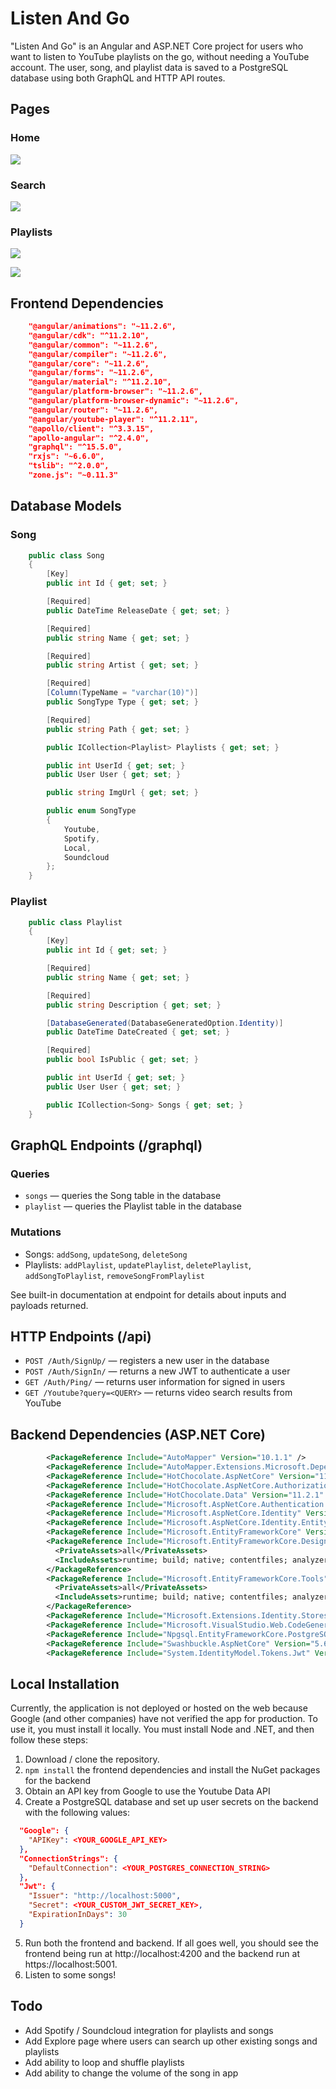 # Listen And Go

"Listen And Go" is an Angular and ASP.NET Core project for users who want to listen to YouTube playlists on the go, without needing a YouTube account. The user, song, and playlist data is saved to a PostgreSQL database using both GraphQL and HTTP API routes.

## Pages

### Home

![](https://i.imgur.com/M73fWu5.png)

### Search

![](https://i.imgur.com/Os54eON.png)

### Playlists

![](https://i.imgur.com/QDH7fYR.png)

![](https://i.imgur.com/hGVucIS.png)

## Frontend Dependencies

```json
    "@angular/animations": "~11.2.6",
    "@angular/cdk": "^11.2.10",
    "@angular/common": "~11.2.6",
    "@angular/compiler": "~11.2.6",
    "@angular/core": "~11.2.6",
    "@angular/forms": "~11.2.6",
    "@angular/material": "^11.2.10",
    "@angular/platform-browser": "~11.2.6",
    "@angular/platform-browser-dynamic": "~11.2.6",
    "@angular/router": "~11.2.6",
    "@angular/youtube-player": "^11.2.11",
    "@apollo/client": "^3.3.15",
    "apollo-angular": "^2.4.0",
    "graphql": "^15.5.0",
    "rxjs": "~6.6.0",
    "tslib": "^2.0.0",
    "zone.js": "~0.11.3"
```

## Database Models

### Song

```c#
    public class Song
    {
        [Key]
        public int Id { get; set; }

        [Required]
        public DateTime ReleaseDate { get; set; }

        [Required]
        public string Name { get; set; }

        [Required]
        public string Artist { get; set; }

        [Required]
        [Column(TypeName = "varchar(10)")]
        public SongType Type { get; set; }

        [Required]
        public string Path { get; set; }

        public ICollection<Playlist> Playlists { get; set; }

        public int UserId { get; set; }
        public User User { get; set; }

        public string ImgUrl { get; set; }

        public enum SongType
        {
            Youtube,
            Spotify,
            Local,
            Soundcloud
        };
    }
```

### Playlist

```c#
    public class Playlist
    {
        [Key]
        public int Id { get; set; }

        [Required]
        public string Name { get; set; }

        [Required]
        public string Description { get; set; }

        [DatabaseGenerated(DatabaseGeneratedOption.Identity)]
        public DateTime DateCreated { get; set; }

        [Required]
        public bool IsPublic { get; set; }

        public int UserId { get; set; }
        public User User { get; set; }

        public ICollection<Song> Songs { get; set; }
    }
```

## GraphQL Endpoints (/graphql)

### Queries

- `songs` — queries the Song table in the database
- `playlist` — queries the Playlist table in the database

### Mutations

- Songs: `addSong`, `updateSong`, `deleteSong`
- Playlists: `addPlaylist`, `updatePlaylist`, `deletePlaylist`, `addSongToPlaylist`, `removeSongFromPlaylist`

See built-in documentation at endpoint for details about inputs and payloads returned.

## HTTP Endpoints (/api)

- `POST /Auth/SignUp/` — registers a new user in the database
- `POST /Auth/SignIn/` — returns a new JWT to authenticate a user
- `GET /Auth/Ping/` — returns user information for signed in users
- `GET /Youtube?query=<QUERY>` — returns video search results from YouTube

## Backend Dependencies (ASP.NET Core)

```xml
        <PackageReference Include="AutoMapper" Version="10.1.1" />
        <PackageReference Include="AutoMapper.Extensions.Microsoft.DependencyInjection" Version="8.1.1" />
        <PackageReference Include="HotChocolate.AspNetCore" Version="11.2.1" />
        <PackageReference Include="HotChocolate.AspNetCore.Authorization" Version="11.2.2" />
        <PackageReference Include="HotChocolate.Data" Version="11.2.1" />
        <PackageReference Include="Microsoft.AspNetCore.Authentication.JwtBearer" Version="5.0.5" />
        <PackageReference Include="Microsoft.AspNetCore.Identity" Version="2.2.0" />
        <PackageReference Include="Microsoft.AspNetCore.Identity.EntityFrameworkCore" Version="5.0.5" />
        <PackageReference Include="Microsoft.EntityFrameworkCore" Version="5.0.5" />
        <PackageReference Include="Microsoft.EntityFrameworkCore.Design" Version="5.0.5">
          <PrivateAssets>all</PrivateAssets>
          <IncludeAssets>runtime; build; native; contentfiles; analyzers; buildtransitive</IncludeAssets>
        </PackageReference>
        <PackageReference Include="Microsoft.EntityFrameworkCore.Tools" Version="5.0.5">
          <PrivateAssets>all</PrivateAssets>
          <IncludeAssets>runtime; build; native; contentfiles; analyzers; buildtransitive</IncludeAssets>
        </PackageReference>
        <PackageReference Include="Microsoft.Extensions.Identity.Stores" Version="5.0.5" />
        <PackageReference Include="Microsoft.VisualStudio.Web.CodeGeneration.Design" Version="5.0.2" />
        <PackageReference Include="Npgsql.EntityFrameworkCore.PostgreSQL" Version="5.0.5" />
        <PackageReference Include="Swashbuckle.AspNetCore" Version="5.6.3" />
        <PackageReference Include="System.IdentityModel.Tokens.Jwt" Version="6.10.2" />
```

## Local Installation

Currently, the application is not deployed or hosted on the web because Google (and other companies) have not verified the app for production. To use it, you must install it locally. You must install Node and .NET, and then follow these steps:

1. Download / clone the repository.
2. `npm install` the frontend dependencies and install the NuGet packages for the backend
3. Obtain an API key from Google to use the Youtube Data API
4. Create a PostgreSQL database and set up user secrets on the backend with the following values:

```json
  "Google": {
    "APIKey": <YOUR_GOOGLE_API_KEY>
  },
  "ConnectionStrings": {
    "DefaultConnection": <YOUR_POSTGRES_CONNECTION_STRING>
  },
  "Jwt": {
    "Issuer": "http://localhost:5000",
    "Secret": <YOUR_CUSTOM_JWT_SECRET_KEY>,
    "ExpirationInDays": 30
  }
```

5. Run both the frontend and backend. If all goes well, you should see the frontend being run at http://localhost:4200 and the backend run at https://localhost:5001.
6. Listen to some songs!

## Todo

- Add Spotify / Soundcloud integration for playlists and songs
- Add Explore page where users can search up other existing songs and playlists
- Add ability to loop and shuffle playlists
- Add ability to change the volume of the song in app

